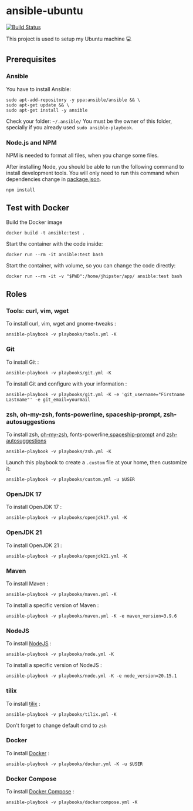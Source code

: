 # ansible-ubuntu

[![Build Status][github-actions-image]][github-actions-url]

This project is used to setup my Ubuntu machine :computer:

## Prerequisites

### Ansible

You have to install Ansible:

```
sudo apt-add-repository -y ppa:ansible/ansible && \
sudo apt-get update && \
sudo apt-get install -y ansible
```

Check your folder: `~/.ansible/`
You must be the owner of this folder, specially if you already used `sudo ansible-playbook`.

### Node.js and NPM

NPM is needed to format all files, when you change some files.

After installing Node, you should be able to run the following command to install development tools.
You will only need to run this command when dependencies change in [package.json](package.json).

```
npm install
```

## Test with Docker

Build the Docker image

```
docker build -t ansible:test .
```

Start the container with the code inside:

```
docker run --rm -it ansible:test bash
```

Start the container, with volume, so you can change the code directly:

```
docker run --rm -it -v "$PWD":/home/jhipster/app/ ansible:test bash
```

## Roles

### Tools: curl, vim, wget

To install curl, vim, wget and gnome-tweaks :

```
ansible-playbook -v playbooks/tools.yml -K
```

### Git

To install Git :

```
ansible-playbook -v playbooks/git.yml -K
```

To install Git and configure with your information :

```
ansible-playbook -v playbooks/git.yml -K -e 'git_username="Firstname Lastname"' -e git_email=yourmail
```

### zsh, oh-my-zsh, fonts-powerline, spaceship-prompt, zsh-autosuggestions

To install zsh, [oh-my-zsh](https://github.com/robbyrussell/oh-my-zsh), fonts-powerline,[spaceship-prompt](https://github.com/denysdovhan/spaceship-prompt) and [zsh-autosuggestions](https://github.com/zsh-users/zsh-autosuggestions)

```
ansible-playbook -v playbooks/zsh.yml -K
```

Launch this playbook to create a `.custom` file at your home, then customize it:

```
ansible-playbook -v playbooks/custom.yml -u $USER
```

### OpenJDK 17

To install OpenJDK 17 :

```
ansible-playbook -v playbooks/openjdk17.yml -K
```

### OpenJDK 21

To install OpenJDK 21 :

```
ansible-playbook -v playbooks/openjdk21.yml -K
```

### Maven

To install Maven :

```
ansible-playbook -v playbooks/maven.yml -K
```

To install a specific version of Maven :

```
ansible-playbook -v playbooks/maven.yml -K -e maven_version=3.9.6
```

### NodeJS

To install [NodeJS](https://nodejs.org/en/) :

```
ansible-playbook -v playbooks/node.yml -K
```

To install a specific version of NodeJS :

```
ansible-playbook -v playbooks/node.yml -K -e node_version=20.15.1
```

### tilix

To install [tilix](https://github.com/gnunn1/tilix) :

```
ansible-playbook -v playbooks/tilix.yml -K
```

Don't forget to change default cmd to `zsh`

### Docker

To install [Docker](https://github.com/moby/moby) :

```
ansible-playbook -v playbooks/docker.yml -K -u $USER
```

### Docker Compose

To install [Docker Compose](https://github.com/docker/compose) :

```
ansible-playbook -v playbooks/dockercompose.yml -K
```

[github-actions-image]: https://github.com/pascalgrimaud/ansible-ubuntu/workflows/Build/badge.svg
[github-actions-url]: https://github.com/pascalgrimaud/ansible-ubuntu/actions?query=workflow%3ABuild
